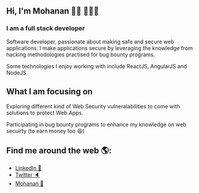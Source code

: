 ##  Hi, I'm Mohanan 👋🏾 👩🏾‍💻
### I am a full stack developer
Software developer, passionate about making safe and secure web applications.
I make applications secure by leveraging the knowledge from hacking methodologies practised for bug bounty programs.

Some technologies I enjoy working with include ReactJS, AngularJS and NodeJS.

## What I am focusing on
Exploring different kind of Web Security vulneralabilities to come with solutions to protect Web Apps. 

Participating in bug bounty programs to enhance my knowledge on web secuirty (to earn money too 😆)

## Find me around the web 🌎:
 - <a href="https://www.linkedin.com/in/mohanant/">LinkedIn 💼</a>
 - <a href="https://twitter.com/MohanStanky/">Twitter 🔈</a> 
 - <a href = "mailto: mohan.stanky@gmail.com">Mohanan 📧</a>
<!--
**MohananT/MohananT** is a ✨ _special_ ✨ repository because its `README.md` (this file) appears on your GitHub profile.

Here are some ideas to get you started:

- 🔭 I’m currently working on ...
- 🌱 I’m currently learning ...
- 👯 I’m looking to collaborate on ...
- 🤔 I’m looking for help with ...
- 💬 Ask me about ...
- 📫 How to reach me: ...
- 😄 Pronouns: ...
- ⚡ Fun fact: ...
-->
